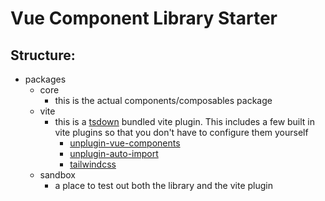 # Vue Component Library Starter

## Structure:

- packages
  - core
    - this is the actual components/composables package
  - vite
    - this is a [tsdown](https://tsdown.dev/) bundled vite plugin. This includes a few built in vite plugins so that you don't have to configure them yourself
      - [unplugin-vue-components](https://github.com/unplugin/unplugin-vue-components)
      - [unplugin-auto-import](https://github.com/unplugin/unplugin-auto-import)
      - [tailwindcss](https://tailwindcss.com/)
  - sandbox
    - a place to test out both the library and the vite plugin

